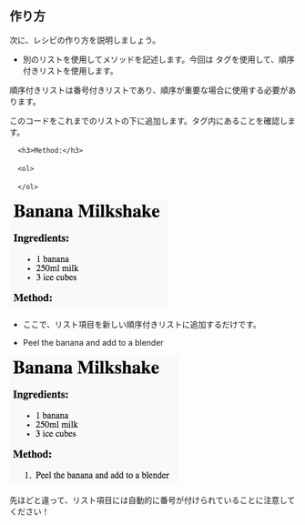 ## 作り方

次に、レシピの作り方を説明しましょう。

+ 別のリストを使用してメソッドを記述します。今回は
    タグを使用して、順序付きリストを使用します。</li> </ul> 
    
    順序付きリストは番号付きリストであり、順序が重要な場合に使用する必要があります。
    
    このコードをこれまでのリストの下に追加します。タグ内にあることを確認します。</p> 
    
        <h3>Method:</h3>
        
        <ol>
        
        </ol>
        
    
    ![スクリーンショット](images/recipe-method.png)
    
    + ここで、リスト項目を新しい順序付きリストに追加するだけです。
    
        <li>Peel the banana and add to a blender</li>
        
    
    ![スクリーンショット](images/recipe-ol.png)
    
    先ほどと違って、リスト項目には自動的に番号が付けられていることに注意してください！